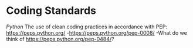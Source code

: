 # Coding Standards

*Python*
The use of clean coding practices in accordance with PEP: https://peps.python.org/
-https://peps.python.org/pep-0008/
-What do we think of https://peps.python.org/pep-0484/?
